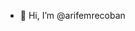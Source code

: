 - 👋 Hi, I’m @arifemrecoban

<!---
arifemrecoban/arifemrecoban is a ✨ special ✨ repository because its `README.md` (this file) appears on your GitHub profile.
You can click the Preview link to take a look at your changes.
--->
